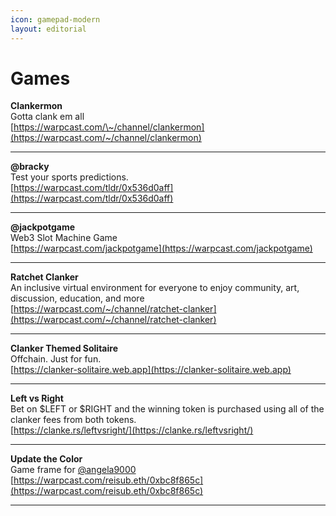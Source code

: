 ```yaml
---
icon: gamepad-modern
layout: editorial
---
```


# Games

**Clankermon**\
Gotta clank em all\
[https://warpcast.com/\~/channel/clankermon](https://warpcast.com/~/channel/clankermon)

***

**@bracky**\
Test your sports predictions.\
[https://warpcast.com/tldr/0x536d0aff](https://warpcast.com/tldr/0x536d0aff)

***

**@jackpotgame**\
Web3 Slot Machine Game\
[https://warpcast.com/jackpotgame](https://warpcast.com/jackpotgame)

***

**Ratchet Clanker**\
An inclusive virtual environment for everyone to enjoy community, art, discussion, education, and more\
[https://warpcast.com/~/channel/ratchet-clanker](https://warpcast.com/~/channel/ratchet-clanker)

***

**Clanker Themed Solitaire**\
Offchain. Just for fun.\
[https://clanker-solitaire.web.app](https://clanker-solitaire.web.app)

***

**Left vs Right**\
Bet on $LEFT or $RIGHT and the winning token is purchased using all of the clanker fees from both tokens.\
[https://clanke.rs/leftvsright/](https://clanke.rs/leftvsright/)

***

**Update the Color**\
Game frame for <a href="https://warpcast.com/angela9000">@angela9000</a>\
[https://warpcast.com/reisub.eth/0xbc8f865c](https://warpcast.com/reisub.eth/0xbc8f865c)

***
